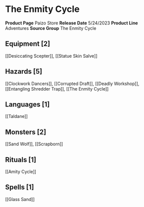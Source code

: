 ﻿---
id: '200'
name: The Enmity Cycle
rarity: Common
source: null
trait: null
type: Source

---
# The Enmity Cycle

**Product Page** Paizo Store
**Release Date** 5/24/2023
**Product Line** Adventures
**Source Group** The Enmity Cycle

## Equipment [2]

[[Desiccating Scepter]], [[Statue Skin Salve]]

## Hazards [5]

[[Clockwork Dancers]], [[Corrupted Draft]], [[Deadly Workshop]], [[Entangling Shredder Trap]], [[The Enmity Cycle]]

## Languages [1]

[[Taldane]]

## Monsters [2]

[[Sand Wolf]], [[Scrapborn]]

## Rituals [1]

[[Amity Cycle]]

## Spells [1]

[[Glass Sand]]